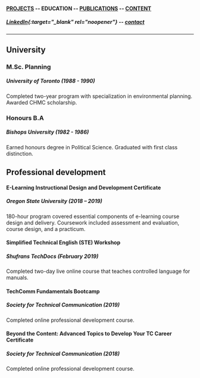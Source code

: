 #### [PROJECTS](https://writingteacher.github.io/rob-whyte) -- EDUCATION -- [PUBLICATIONS](https://writingteacher.github.io/rob-whyte/publications) -- [CONTENT](https://writingteacher.github.io/rob-whyte/content)   

##### [LinkedIn](https://www.linkedin.com/in/robwhyte/){:target="_blank" rel="noopener"} -- <a href="mailto:robbusan@yahoo.com">contact</a>   

***   
  
    
    
   
   
   
## University  

   
   
### M.Sc. Planning
##### University of Toronto (1988 - 1990)  
Completed two-year program with specialization in environmental planning.
Awarded CHMC scholarship.   
      
         
### Honours B.A
##### Bishops University (1982 - 1986)
Earned honours degree in Political Science.
Graduated with first class distinction.   
   
 
   
   
## Professional development

#### E-Learning Instructional Design and Development Certificate
##### Oregon State University (2018 – 2019)
180-hour program covered essential components of e-learning course design and delivery. 
Coursework included assessment and evaluation, course design, and a practicum.   
   
       
#### Simplified Technical English (STE) Workshop 
##### Shufrans TechDocs (February 2019)
Completed two-day live online course that teaches controlled language for manuals.    
   
   
#### TechComm Fundamentals Bootcamp
##### Society for Technical Communication (2019)
Completed online professional development course.   
   
   
#### Beyond the Content: Advanced Topics to Develop Your TC Career Certificate
##### Society for Technical Communication (2018)
Completed online professional development course.

 
